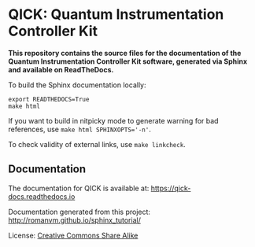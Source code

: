 QICK: Quantum Instrumentation Controller Kit
===========================================


**This repository contains the source files for the documentation of the Quantum Instrumentation Controller Kit software, generated via Sphinx and available on ReadTheDocs.**

To build the Sphinx documentation locally:
```
export READTHEDOCS=True
make html
```

If you want to build in nitpicky mode to generate warning for bad references, use `make html SPHINXOPTS='-n'`.

To check validity of external links, use `make linkcheck`.

Documentation
-------------

The documentation for QICK is available at: https://qick-docs.readthedocs.io


Documentation generated from this project: http://romanvm.github.io/sphinx_tutorial/

License: [Creative Commons Share Alike](http://creativecommons.org/licenses/by-sa/4.0/)
